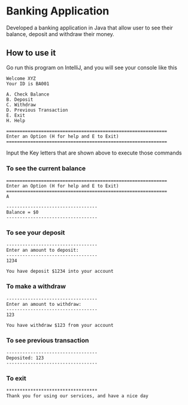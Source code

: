 # Banking Application

Developed a banking application in Java that allow user to see their balance, deposit and withdraw their money.

## How to use it

Go run this program on IntelliJ, and you will see your console like this

```
Welcome XYZ
Your ID is BA001

A. Check Balance
B. Deposit
C. Withdraw
D. Previous Transaction
E. Exit
H. Help

============================================================
Enter an Option (H for help and E to Exit)
============================================================
```

Input the Key letters that are shown above to execute those commands


### To see the current balance
```
============================================================
Enter an Option (H for help and E to Exit)
============================================================
A

----------------------------------
Balance = $0
----------------------------------
```

### To see your deposit
```
----------------------------------
Enter an amount to deposit:
----------------------------------
1234

You have deposit $1234 into your account
```

### To make a withdraw
```
----------------------------------
Enter an amount to withdraw:
----------------------------------
123

You have withdraw $123 from your account
```

### To see previous transaction
```
----------------------------------
Deposited: 123
----------------------------------
```

### To exit
```
**********************************
Thank you for using our services, and have a nice day
```



